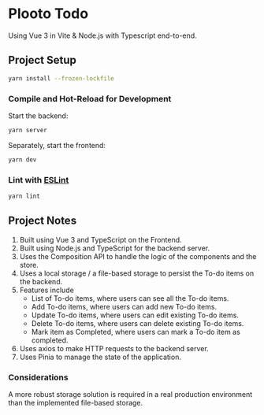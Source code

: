 # Plooto Todo

Using Vue 3 in Vite & Node.js with Typescript end-to-end.

## Project Setup

```sh
yarn install --frozen-lockfile
```

### Compile and Hot-Reload for Development

Start the backend:

```sh
yarn server
```

Separately, start the frontend:

```sh
yarn dev
```


### Lint with [ESLint](https://eslint.org/)

```sh
yarn lint
```

## Project Notes

1. Built using Vue 3 and TypeScript on the Frontend.
2. Built using Node.js and TypeScript for the backend server.
3. Uses the Composition API to handle the logic of the components and the store.
4. Uses a local storage / a file-based storage to persist the To-do items on the backend.
5. Features include
   * List of To-do items, where users can see all the To-do items.
   * Add To-do items, where users can add new To-do items.
   * Update To-do items, where users can edit existing To-do items.
   * Delete To-do items, where users can delete existing To-do items.
   * Mark item as Completed, where users can mark a To-do item as completed.
6. Uses axios to make HTTP requests to the backend server.
7. Uses Pinia to manage the state of the application.


### Considerations
A more robust storage solution is required in a real production environment than the implemented file-based storage.